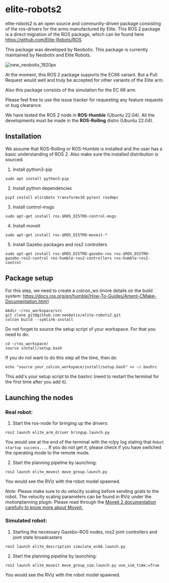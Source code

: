 # elite-robots2

elite-robots2 is an open source and community-driven package consisting of the ros-drivers for the arms manufactured by Elite. This ROS 2 package is a direct migration of the ROS package, which can be found here https://github.com/Elite-Robots/ROS 

This package was developed by Neobotix. This package is currently maintained by Neobotix and Elite Robots. 

![new_neobotix_1920px](https://github.com/neobotix/elite-robots2/assets/20242192/1377441b-a9bb-42bd-9a8b-c190773d13d4)


At the moment, this ROS 2 package supports the EC66 variant. But a Pull Request would well and truly be accepted for other variants of the Elite arm. 

Also this package consists of the simulation for the EC 66 arm.

Please feel free to use the issue tracker for requesting any feature requests or bug clearance.

We have tested the ROS 2 node in **ROS-Humble** (Ubuntu 22.04). All the developments must be made in the **ROS-Rolling** distro (Ubuntu 22.04).  

## Installation

We assume that ROS-Rolling or ROS-Humble is installed and the user has a basic understanding of ROS 2. Also make sure the installed distribution is sourced.

1. Install python3-pip

`sudo apt install python3-pip`

2. Install python dependencies

`pip3 install elirobots transforms3d pytest rosdepc`

3. Install control-msgs

`sudo apt-get install ros-$ROS_DISTRO-control-msgs`

4. Install moveit

`sudo apt-get install ros-$ROS_DISTRO-moveit-*`

5. Install Gazebo packages and ros2 controllers

`sudo apt-get install ros-$ROS_DISTRO-gazebo-ros ros-$ROS_DISTRO-gazebo-ros2-control ros-humble-ros2-controllers ros-humble-ros2-control`

## Package setup

For this step, we need to create a colcon_ws (more details on the build system: https://docs.ros.org/en/humble/How-To-Guides/Ament-CMake-Documentation.html)

```
mkdir ~/ros_workspace/src
git clone git@github.com:neobotix/elite-robots2.git
colcon build --symlink-install
```

Do not forget to source the setup script of your workspace. For that you need to do:

```
cd ~/ros_workspace/
source install/setup.bash
```

If you do not want to do this step all the time, then do

`echo "source your_colcon_workspace/install/setup.bash" >> ~/.bashrc`

This add's your setup script to the bashrc (need to restart the terminal for the first time after you add it). 

## Launching the nodes

### Real robot: 

1. Start the ros-node for bringing up the drivers:

`ros2 launch elite_arm_driver bringup.launch.py`

You would see at the end of the terminal with the rclpy log stating that `Robot startup success...`. If you do not get it, please check if you have switched the operating mode to the remote mode. 

2. Start the planning pipeline by launching:

`ros2 launch elite_moveit move_group.launch.py`

You would see the RViz with the robot model spawned.

*Note:* Please make sure to do velocity scaling before sending goals to the robot. The velocity scaling parameters can be found in RViz under the motionplanning plugin. Please read through the [Moveit 2 documentation carefully to know more about Moveit.](https://moveit.picknik.ai/humble/index.html)

### Simulated robot:

1. Starting the necessary Gazebo-ROS nodes, ros2 joint controllers and joint state broadcasters

`ros2 launch elite_description simulate_ec66.launch.py`

2. Start the planning pipeline by launching:

`ros2 launch elite_moveit move_group_sim.launch.py use_sim_time:=True`

You would see the RViz with the robot model spawned. 
